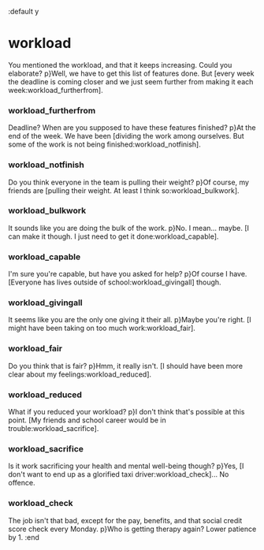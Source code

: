 :default y

# workload
You mentioned the workload, and that it keeps increasing. Could you elaborate?
p}Well, we have to get this list of features done. But [every week the deadline is coming closer and we just seem further from making it each week:workload_furtherfrom].
### workload_furtherfrom
Deadline? When are you supposed to have these features finished?
p}At the end of the week. We have been [dividing the work among ourselves. But some of the work is not being finished:workload_notfinish].
### workload_notfinish
Do you think everyone in the team is pulling their weight?
p}Of course, my friends are [pulling their weight. At least I think so:workload_bulkwork].
### workload_bulkwork
It sounds like you are doing the bulk of the work.
p}No. I mean... maybe. [I can make it though. I just need to get it done:workload_capable].
### workload_capable
I'm sure you're capable, but have you asked for help?
p}Of course I have. [Everyone has lives outside of school:workload_givingall] though.
### workload_givingall
It seems like you are the only one giving it their all.
p}Maybe you're right. [I might have been taking on too much work:workload_fair].
### workload_fair
Do you think that is fair?
p}Hmm, it really isn't. [I should have been more clear about my feelings:workload_reduced].
### workload_reduced
What if you reduced your workload?
p}I don't think that's possible at this point. [My friends and school career would be in trouble:workload_sacrifice].
### workload_sacrifice
Is it work sacrificing your health and mental well-being though?
p}Yes, [I don't want to end up as a glorified taxi driver:workload_check]... No offence.
### workload_check
The job isn't that bad, except for the pay, benefits, and that social credit score check every Monday.
p}Who is getting therapy again? Lower patience by 1.
:end